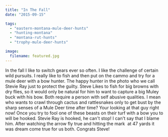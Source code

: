 ```yaml
---
title: "In The Fall"
date: "2015-09-15"

tags:
  - "eastern-montana-mule-deer-hunts"
  - "hunting-montana"
  - "montana-rut-hunts"
  - "trophy-mule-deer-hunts"

image:
  filename: featured.jpg
---
```


In the fall I like to switch gears ever so often. I like the challenge of certain wild pursuits. I really like to fish and then put on the cammo and try for a mule deer with a bow hunter. The happy hunter in the photo who we call Stevie Ray just to protect the guilty. Steve Likes to fish for big browns with dry flies, so it would only be natural for him to want to capture a big Muley buck with his bow. Both require a person with self abusive qualities. I mean who wants to crawl through cactus and rattlesnakes only to get bust by the sharp senses of a Mule Deer time after time? Your looking at that guy right now! Once you try to fool one of these beasts on their turf with a bow you to will be hooked. Stevie Ray is hooked, he can't stop! I can't say that I blame him. After watching the arrow fly true and hitting the mark  at 47 yards it was dream come true for us both. Congrats Steve!
